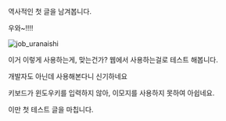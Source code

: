 역사적인 첫 글을 남겨봅니다.

우와~!!!!

![job_uranaishi](https://github.com/Promingg/Promingg/assets/168795038/effb555d-1238-404c-8c02-83c966583551)


이거 이렇게 사용하는게, 맞는건가?
웹에서 사용하는걸로 테스트 해봅니다.

개발자도 아닌데 사용해본다니 신기하네요

키보드가 윈도우키를 입력하지 않아, 이모지를 사용하지 못하여 아쉽네요.

이만 첫 테스트 글을 마칩니다.
